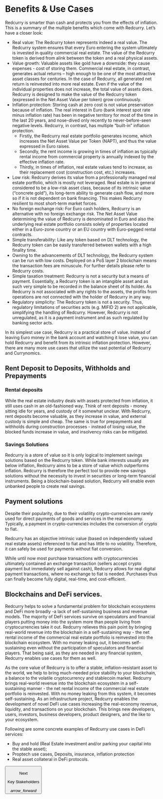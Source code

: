 
# Benefits & Use Cases
Redcurry is smarter than cash and protects you from the effects of inflation. This is a summary of the multiple benefits which come with Redcurry. Let’s have a closer look: 

* Real value: The Redcurry token represents indeed a real value. The Redcurry system ensures that every Euro entering the system ultimately is invested in quality commercial real estate. The value of the Redcurry token is derived from alink between the token and a real physical assets.
* Value growth: Valuable assets like gold have a downside: they cause expenses - cost of storing them. Commercial real estate, in contrast, generates actual returns – high enough to be one of the most attractive asset classes for centuries. In the case of Redcurry, all generated net return is reinvested into more real estate. Even if the value of the individual properties does not increase, the total value of assets does. Redcurry is designed to make the value of the Redcurry token (expressed in the Net Asset Value per token) grow continuously.
* Inflation protection: Storing cash at zero cost is not value preservation because of inflation. The real interest in Euro (bank interest spot rate minus inflation rate) has been in negative territory for most of the time in the last 20 years, and nose-dived only recently to never-before-seen negative levels. Redcurry, in contrast, has multiple “built-in” inflation protection. 
    * Firstly, the Redcurry real estate portfolio generates income, which increases the Net Asset Value per Token (NAPT), and thus the value expressed in Euro raises.
    * Secondly, the rent income is growing in times of inflation as typically rental income from commercial property is annually indexed by the effective inflation rate. 
    * Thirdly, in times of inflation, real estate values tend to increase, as their replacement cost (construction cost, etc.) increases. 
* Low risk: Redcurry derives its value from a professionally managed real estate portfolio, which is mostly not leveraged. Real estate is in general considered to be a low-risk asset class, because of its intrinsic value (“concrete gold”), its long-term ability to generate cash flow, and more so if it is not dependent on bank financing. This makes Redcurry resilient to most short-term market forces. 
* No foreign exchange risk: For Euro cash holders, Redcurry is an alternative with no foreign exchange risk. The Net Asset Value determining the value of Redcurry is denominated in Euro and also the underlying real estate portfolio consists solely of properties located either in a Euro-zone country or an EU country with Euro-pegged rental contracts.
* Simple transferability: Like any token based on DLT technology, the Redcurry token can be easily transferred between wallets with a high finality time.
* Owning to the advancements of DLT technology, the Redcurry system can be run with low costs. Deployed on a PoS layer 2 blockchain means the transaction fees are minuscule. For further details please refer to Redcurry costs.
* Simple taxation treatment: Redcurry is not a security but a means of payment. Essentially, a Redcurry token is an intangible asset and as such very simple to be recorded in the balance sheet of its holder. As Redcurry is not associated with any rights to the assets, the profits from operations are not connected with the holder of Redcurry in any way.
* Regulatory simplicity: The Redcurry token is not a security. Thus, regulatory limitations of securities acts (e.g. MIFID 2) are not applicable, simplifying the handling of Redcurry. However, Redcurry is not unregulated, as it is a payment instrument and as such regulated by banking sector acts.

In its simplest use case, Redcurry is a practical store of value. Instead of leaving Euro money in the bank account and watching it lose value, you can hold Redcurry and benefit from its intrinsic inflation protection. However, there are many more use cases that utilize the vast potential of Redcurry and Currynomics. 

## Rent Deposit to Deposits, Withholds and Prepayments

### Rental deposits
While the real estate industry deals with assets protected from inflation, it still uses cash in an old-fashioned way. Think of rent deposits - money sitting idle for years, and custody of it somewhat unclear. With Redcurry, rent deposits become valuable, as they increase in value, and external custody is simple and cheap. The same is true for prepayments and withholds during construction processes - instead of losing value, the blocked funds increase in value, and insolvency risks can be mitigated. 

### Savings Solutions
Redcurry is a store of value so it is only logical to implement savings solutions based on the Redcurry token. While bank interests usually are below inflation, Redcurry aims to be a store of value which outperforms inflation. Redcurry is therefore the perfect tool to provide new savings solutions without the necessity to invest in securities or long-term financial instruments. Being a blockchain-based solution, Redcurry will enable even unbanked people to create real savings.

## Payment solutions
Despite their popularity, due to their volatility crypto-currencies are rarely used for direct payments of goods and services in the real economy. Typically, a payment in crypto-currencies includes the conversion of crypto to fiat.

Redcurry has an objective intrinsic value (based on independently valued real estate assets) referenced to fiat and has little to no volatility. Therefore, it can safely be used for payments without fiat conversion.

While until now most purchase transactions with cryptocurrencies ultimately contained an exchange transaction (sellers accept crypto payment but immediately sell against cash), Redcurry allows for real digital payment transactions, where no exchange to fiat is needed. Purchases thus can finally become fully digital, real-time, and cost-efficient.

## Blockchains and DeFi services.
Redcurry helps to solve a fundamental problem for blockchain ecosystems and DeFi more broadly -a lack of self-sustaining business and revenue models. The majority of DeFi services survive on speculators and financial players putting money into the system more than people living from cryptocurrencies take it out. Redcurry relieves this pain point by bringing real-world revenue into the blockchain in a self-sustaining way - the net rental income of the commercial real estate portfolio is reinvested into the blockchain ecosystem. With no money leaking out, it becomes self-sustaining even without the participation of speculators and financial players. That being said, as they are needed in any financial system, Redcurry enables use cases for them as well.

As the core value of Redcurry is to offer a stable, inflation-resistant asset to the world, we help to bring much-needed price stability to your blockchain, a balance to the volatile cryptocurrency and stablecoin market.
Redcurry brings real-world revenue into the blockchain ecosystem in a self-sustaining manner - the net rental income of the commercial real estate portfolio is reinvested. With no money leaking from this system, it becomes self-sustaining. 
As an infrastructure project, Redcurry enables the development of novel DeFi use cases increasing the real-economy revenue, liquidity, and transactions on your blockchain. This brings new developers, users, investors, business developers, product designers, and the like to your ecosystem.

Following are some concrete examples of Redcurry use cases in DeFi services:

* Buy and hold (Real Estate investment and/or parking your capital into the stable asset); 
* Proptech use cases, Deposits, insurance, inflation protection
* Real asset collateral in DeFi protocols.


<a href="/#/whitepaper/stakeholders">
    <button class="nextButton" >
        <div class="copy">
            <p class="title">Next</p>
            <p class="value">Key Stakeholders</p>
        </div>
        <div class="icon"><i class="material-icons">arrow_forward</i></div>
    </button>
</a>

<!-- [Next: Redcurry vs Other Instruments](/whitepaper/compare.md) -->
